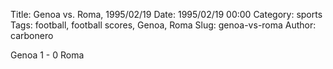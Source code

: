 Title: Genoa vs. Roma, 1995/02/19
Date: 1995/02/19 00:00
Category: sports
Tags: football, football scores, Genoa, Roma
Slug: genoa-vs-roma
Author: carbonero


Genoa 1 - 0 Roma
